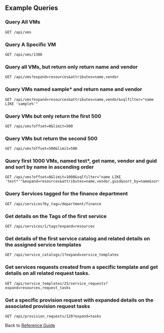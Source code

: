 ## Example Queries

### Query All VMs

```
GET /api/vms
```

### Query A Specific VM

```
GET /api/vms/1386
```

### Query all VMs, but return only return name and vendor

```
GET /api/vms?expand=resources&attributes=name,vendor
```

### Query VMs named sample* and return name and vendor

```
GET /api/vms?expand=resources&attributes=name,vendor&sqlfilter="name LIKE 'sample%'"
```

### Query VMs but only return the first 500

```
GET /api/vms?offset=0&limit=500
```

### Query VMs but return the second 500

```
GET /api/vms?offset=500&limit=500
```

### Query first 1000 VMs, named test*, get name, vendor and guid and sort by name in ascending order

```
GET /api/vms?offset=0&limit=1000&sqlfilter="name LIKE 'test*'"&expand=resources&attributes=name,vendor,guid&sort_by=name&sort_order=asc
```

### Query Services tagged for the finance department

```
GET /api/services?by_tag=/department/finance
```

### Get details on the Tags of the first service

```
GET /api/services/1/tags?expand=resources
```

### Get details of the first service catalog and related details on the assigned service templates

```
GET /api/service_catalogs/1?expand=service_templates
```

### Get services requests created from a specific template and get details on all related request tasks.

```
GET /api/service_templates/25/service_requests?expand=resources,request_tasks
```

### Get a specific provision request with expanded details on the associated provision request tasks

```
GET /api/provision_requests/120?expand=tasks
```

Back to [Reference Guide](../reference.md)
